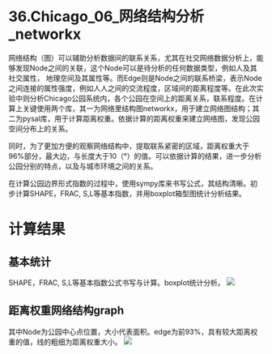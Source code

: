 # 36.Chicago_06_网络结构分析_networkx
网络结构（图）可以辅助分析数据间的联系关系，尤其在社交网络数据分析上，能够发现Node之间的关联，这个Node可以是待分析的任何数据类型，例如人及其社交属性，
地理空间及其属性等。而Edge则是Node之间的联系桥梁，表示Node之间连接的属性强度，例如人人之间的交流程度，区域间的距离程度等。在此次实验中则分析Chicago公园系统内，各个公园在空间上的距离关系，联系程度。在计算上关键使用两个库，其一为网络里结构图networkx，用于建立网络图结构；其二为pysal库，用于计算距离权重。依据计算的距离权重来建立网络图，发现公园空间分布上的关系。

同时，为了更加方便的观察网络结构中，提取联系紧密的区域，距离权重大于96%部分，最大边，与长度大于10（°）的值。可以依据计算的结果，进一步分析公园分别的特点，以及与城市环境之间的关系。

在计算公园边界形式指数的过程中，使用sympy库来书写公式，其结构清晰。初步计算SHAPE，FRAC, S,L等基本指数，并用boxplot箱型图统计分析结果。
# 计算结果
## 基本统计
SHAPE，FRAC, S,L等基本指数公式书写与计算。boxplot统计分析。
![](https://github.com/richieBao/python-urbanPlanning/blob/master/images/36_01.png)

## 距离权重网络结构graph
其中Node为公园中心点位置，大小代表面积。edge为前93%，具有较大距离权重的值，线的粗细为距离权重大小。
![](https://github.com/richieBao/python-urbanPlanning/blob/master/images/36_02.png)
